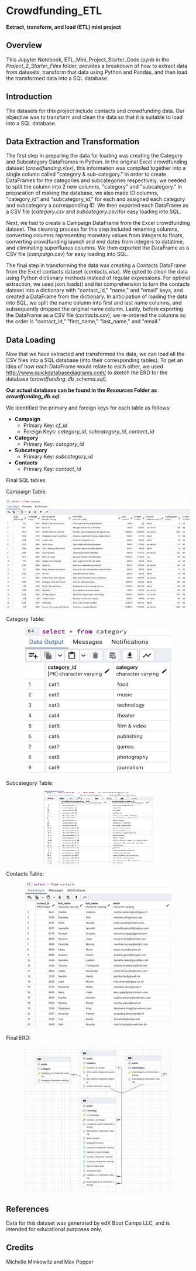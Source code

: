 # Crowdfunding_ETL
**Extract, transform, and load (ETL) mini project**

## Overview
This Jupyter Notebook, ETL_Mini_Project_Starter_Code.ipynb in the *Project_2_Starter_Files* folder, provides a breakdown of how to extract data from datasets, transform that data using Python and Pandas, and then load the transformed data into a SQL database.

## Introduction
The datasets for this project include contacts and crowdfunding data. Our objective was to transform and clean the data so that it is suitable to load into a SQL database.

## Data Extraction and Transformation
The first step in preparing the data for loading was creating the Category and Subcategory DataFrames in Python. In the original Excel crowdfunding dataset (*crowdfunding.xlsx*), this information was compiled together into a single column called "category & sub-category." In order to create DataFrames for the categories and subcategories respectively, we needed to split the column into 2 new columns, "category" and "subcategory." In preparation of making the database, we also made ID columns, "category_id" and "subcategory_id," for each and assigned each category and subcategory a corresponding ID. We then exported each DataFrame as a CSV file (*category.csv* and *subcategory.csv*)for easy loading into SQL.

Next, we had to create a Campaign DataFrame from the Excel crowdfunding dataset. The cleaning process for this step included renaming columns, converting columns representing monetary values from integers to floats, converting crowdfunding launch and end dates from integers to datatime, and eliminating superfluous columns. We then exported the DataFrame as a CSV file (*campaign.csv*) for easy loading into SQL.

The final step in transforming the data was creating a Contacts DataFrame from the Excel contacts dataset (*contacts.xlsx*). We opted to clean the data using Python dictionary methods instead of regular expressions. For optimal extraction, we used json.loads() and list comprehension to turn the contacts dataset into a dictionary with "contact_id," "name," and "email" keys, and created a DataFrame from the dictionary. In anticipation of loading the data into SQL, we split the name column into first and last name columns, and subsequently dropped the original name column. Lastly, before exporting the DataFrame as a CSV file (*contacts.csv*), we re-ordered the columns so the order is "contact_id," "first_name," "last_name," and "email."

## Data Loading
Now that we have extracted and transformed the data, we can load all the CSV files into a SQL database (into their corresponding tables). To get an idea of how each DataFrame would relate to each other, we used http://www.quickdatabasediagrams.com/ to sketch the ERD for the database (*crowdfunding_db_schema.sql*). 

**Our actual database can be found in the *Resources* Folder as *crowdfunding_db.sql*.**

We identified the primary and foreign keys for each table as follows:
- **Campaign**   
    - Primary Key: *cf_id*
    - Foreign Keys: *category_id*, *subcategory_id*, *contact_id*
- **Category**
    - Primary Key: *category_id*
- **Subcategory**
    - Primary Key: *subcategory_id*
- **Contacts**
    - Primary Key: *contact_id*

Final SQL tables:

Campaign Table: 
<p align='center'> <img src='Images/campaign_table.png' width="600" height="300"></p>

Category Table:
<p align='center'> <img src='Images/category_table.png'width="400" height="400"></p>

Subcategory Table:
<p align='center'> <img src='Images/subcategory_table.png'width="300" height="200"></p>

Contacts Table:
<p align='center'> <img src='Images/contacts_table.png'width="400" height="400"></p>

Final ERD:
<p align='center'> <img src='Images/ERD.png'width="400" height="400"></p>

## References
Data for this dataset was generated by edX Boot Camps LLC, and is intended for educational purposes only.

## Credits
Michelle Minkowitz and Max Popper
